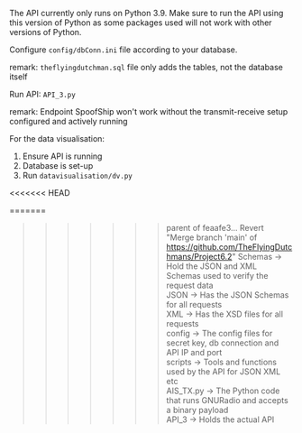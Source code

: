 The API currently only runs on Python 3.9. Make sure to run the API using this version of Python as some packages used will not work with other versions of Python. 

Configure `config/dbConn.ini` file according to your database. 

remark: `theflyingdutchman.sql` file only adds the tables, not the database itself



Run API: `API_3.py`

remark: Endpoint SpoofShip won't work without the transmit-receive setup configured and actively running



For the data visualisation:

1. Ensure API is running
2. Database is set-up
3. Run `datavisualisation/dv.py`


<<<<<<< HEAD

=======
>>>>>>> parent of feaafe3... Revert "Merge branch 'main' of https://github.com/TheFlyingDutchmans/Project6.2"
Schemas -> Hold the JSON and XML Schemas used to verify the request data  
    JSON -> Has the JSON Schemas for all requests  
    XML -> Has the XSD files for all requests  
config -> The config files for secret key, db connection and API IP and port  
scripts -> Tools and functions used by the API for JSON XML etc  
AIS_TX.py -> The Python code that runs GNURadio and accepts a binary payload  
API_3 -> Holds the actual API 
